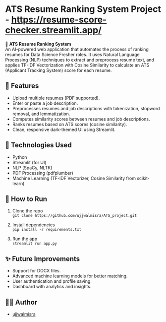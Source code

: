 # ATS Resume Ranking System Project - https://resume-score-checker.streamlit.app/

🚀 **ATS Resume Ranking System**  
An AI-powered web application that automates the process of ranking resumes for Data Science Fresher roles. It uses Natural Language Processing (NLP) techniques to extract and preprocess resume text, and applies TF-IDF Vectorization with Cosine Similarity to calculate an ATS (Applicant Tracking System) score for each resume.

## 📝 Features
- Upload multiple resumes (PDF supported).
- Enter or paste a job description.
- Preprocesses resumes and job descriptions with tokenization, stopword removal, and lemmatization.
- Computes similarity scores between resumes and job descriptions.
- Ranks resumes based on ATS scores (cosine similarity).
- Clean, responsive dark-themed UI using Streamlit.

## 🔧 Technologies Used
- Python
- Streamlit (for UI)
- NLP (SpaCy, NLTK)
- PDF Processing (pdfplumber)
- Machine Learning (TF-IDF Vectorizer, Cosine Similarity from scikit-learn)

## 📂 How to Run
1. Clone the repo  
   `git clone https://github.com/ujjwalmisra/ATS_project.git`

2. Install dependencies  
   `pip install -r requirements.txt`

3. Run the app  
   `streamlit run app.py`

## ✨ Future Improvements
- Support for DOCX files.
- Advanced machine learning models for better matching.
- User authentication and profile saving.
- Dashboard with analytics and insights.

## 👨‍💻 Author
- [ujjwalmisra](https://github.com/ujjwalmisra)
